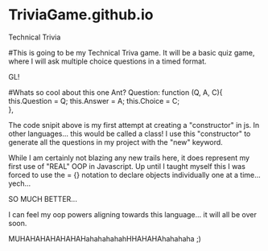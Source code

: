 # TriviaGame.github.io
Technical Trivia

#This is going to be my Technical Triva game.
It will be a basic quiz game, where I will
ask multiple choice questions in a timed format.

GL!
 
#Whats so cool about this one Ant?
  Question: function (Q, A, C){
    this.Question = Q;
    this.Answer = A;
    this.Choice = C;    
  },

  The code snipit above is my first attempt at creating a "constructor" in js.
  In other languages... this would be called a class! I use this "constructor" to
  generate all the questions in my project with the "new" keyword.

  While I am certainly not blazing any new trails here, it does represent my first
  use of "REAL" OOP in Javascript. Up until I taught myself this I was forced to use
  the = {} notation to declare objects individually one at a time... yech...

  SO MUCH BETTER...

  I can feel my oop powers aligning towards this language... it will all be over soon.

  MUHAHAHAHAHAHAHahahahahahHHAHAHAhahahaha ;)
